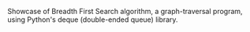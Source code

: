 Showcase of Breadth First Search algorithm, a graph-traversal program, using Python's deque (double-ended queue) library.
